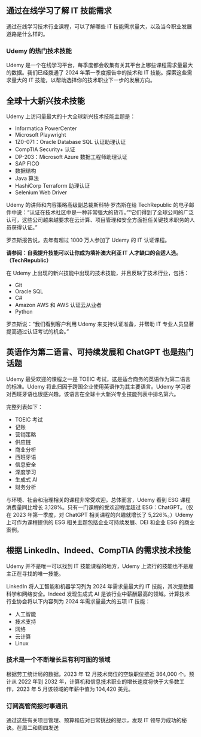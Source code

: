 ## 通过在线学习了解 IT 技能需求

通过在线学习技术行业课程，可以了解哪些 IT 技能需求量大，以及当今职业发展道路是什么样的。

### Udemy 的热门技术技能

Udemy 是一个在线学习平台，每季度都会收集有关其平台上哪些课程需求量最大的数据。我们已经拨通了 2024 年第一季度报告中的技术和 IT 技能。探索这些需求量大的 IT 技能，以帮助选择你的技术职业下一步的发展方向。

## 全球十大新兴技术技能

Udemy 上访问量最大的十大全球新兴技术技能主题是：

- Informatica PowerCenter
- Microsoft Playwright
- 1Z0-071：Oracle Database SQL 认证助理认证
- CompTIA Security+ 认证
- DP-203：Microsoft Azure 数据工程师助理认证
- SAP FICO
- 数据结构
- Java 算法
- HashiCorp Terraform 助理认证
- Selenium Web Driver

Udemy 的讲师和内容策略高级副总裁斯科特·罗杰斯在给 TechRepublic 的电子邮件中说：“认证在技术社区中是一种非常强大的货币。”“它们得到了全球公司的广泛认可，这些公司越来越要求在云计算、项目管理和安全方面担任关键技术职务的人员获得认证。”

罗杰斯报告说，去年有超过 1000 万人参加了 Udemy 的 IT 认证课程。

**请参阅：自我提升技能可以让你成为填补澳大利亚 IT 人才缺口的合适人选。（TechRepublic）**

在 Udemy 上出现的新兴技能中出现的技术技能，并且反映了技术行业，包括：

- Git
- Oracle SQL
- C#
- Amazon AWS 和 AWS 认证云从业者
- Python

罗杰斯说：“我们看到客户利用 Udemy 来支持认证准备，并帮助 IT 专业人员显著提高通过认证考试的机会。”

## 英语作为第二语言、可持续发展和 ChatGPT 也是热门话题

Udemy 最受欢迎的课程之一是 TOEIC 考试，这是适合商务的英语作为第二语言的标准。Udemy 将此归因于跨国企业使用英语作为其主要语言。Udemy 学习者对西班牙语也很感兴趣，该语言在全球十大新兴专业技能列表中排名第六。

完整列表如下：

- TOEIC 考试
- 记账
- 营销策略
- 供应链
- 商业分析
- 西班牙语
- 信息安全
- 深度学习
- 生成式 AI
- 财务分析

与环境、社会和治理相关的课程非常受欢迎。总体而言，Udemy 看到 ESG 课程消费量同比增长 3,128%。只有一门课程的受欢迎程度超过 ESG：ChatGPT。（仅在 2023 年第一季度，对 ChatGPT 相关课程的兴趣就增长了 5,226%。）Udemy 上可作为课程提供的 ESG 相关主题包括企业可持续发展、DEI 和企业 ESG 的商业案例。

## 根据 LinkedIn、Indeed、CompTIA 的需求技术技能

Udemy 并不是唯一可以找到 IT 技能课程的地方，Udemy 上流行的技能也不是雇主正在寻找的唯一技能。

LinkedIn 将人工智能和机器学习列为 2024 年需求量最大的 IT 技能，其次是数据科学和网络安全。Indeed 发现生成式 AI 是该行业中薪酬最高的领域。计算技术行业协会将以下内容列为 2024 年需求量最大的五项 IT 技能：

- 人工智能
- 技术支持
- 网络
- 云计算
- Linux

### 技术是一个不断增长且有利可图的领域

根据劳工统计局的数据，2023 年 12 月技术岗位的空缺职位接近 364,000 个。预计从 2022 年到 2032 年，计算机和信息技术职业的增长速度将快于大多数工作，2023 年 5 月该领域的年薪中值为 104,420 美元。

### 订阅高管简报时事通讯

通过这些有关项目管理、预算和应对日常挑战的提示，发现 IT 领导力成功的秘诀。在周二和周四发送